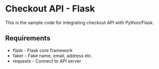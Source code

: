 # Checkout API - Flask
This is the sample code for integrating checkout API with Python/Flask.

## Requirements
* flask  - Flask core framework
* faker - Fake name, email, address etc.
* requests - Connect to API server

